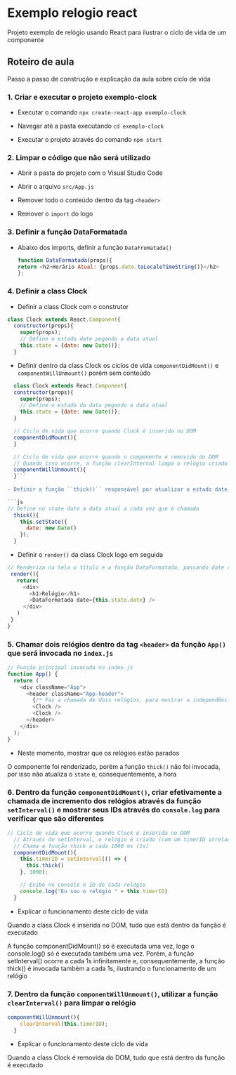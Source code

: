 # Exemplo relogio react
Projeto exemplo de relógio usando React para ilustrar o ciclo de vida de um componente

## Roteiro de aula

Passo a passo de construção e explicação da aula sobre ciclo de vida

### 1. Criar e executar o projeto exemplo-clock

- Executar o comando ``npx create-react-app exemplo-clock``

- Navegar até a pasta executando ``cd exemplo-clock``

- Executar o projeto através do comando ``npm start``

### 2. Limpar o código que não será utilizado

- Abrir a pasta do projeto com o Visual Studio Code

- Abrir o arquivo ``src/App.js``

- Remover todo o conteúdo dentro da tag ``<header>``

- Remover o ``import`` do logo

### 3. Definir a função DataFormatada

- Abaixo dos imports, definir a função ``DataFromatada()``
    
    ```js
    function DataFormatada(props){
    return <h2>Horário Atual: {props.date.toLocaleTimeString()}</h2>
    };
    ```
    
### 4. Definir a class Clock

- Definir a class Clock com o construtor

```js
class Clock extends React.Component{
  constructor(props){
    super(props);
    // Define o estado date pegando a data atual
    this.state = {date: new Date()};
  }
```
  
- Definir dentro da class Clock os ciclos de vida ``componentDidMount()`` e ``componentWillUnmount()`` porém sem conteúdo
  
```js
  class Clock extends React.Component{
  constructor(props){
    super(props);
    // Define o estado da data pegando a data atual
    this.state = {date: new Date()};
  }

  // Ciclo de vida que ocorre quando Clock é inserida no DOM
  componentDidMount(){
  }

  // Ciclo de vida que ocorre quando o componente é removido do DOM
  // Quando isso ocorre, a função clearInterval limpa o relógio criado pelo setInterval
  componentWillUnmount(){  
  }```
  
- Definir a função ``thick()`` responsável por atualizar o estado date, logo abaixo dos ciclos de vida e dentro da class Clock

```js
// Define no state date a data atual a cada vez que é chamada
  thick(){
    this.setState({
      date: new Date()
    });
  }
```
  
 - Definir o ``render()`` da class Clock logo em seguida
 
 ```js
 // Renderiza na tela o título e a função DataFormatada, passando date com o valor atual do state
  render(){
    return(
      <div>
        <h1>Relógio</h1>
        <DataFormatada date={this.state.date} />
      </div>
    )
  }
 }
  ```
  
### 5. Chamar dois relógios dentro da tag ```<header>``` da função ```App()``` que será invocada no ``index.js``

```js
// Função principal invocada no index.js
function App() {
  return (
    <div className="App">
      <header className="App-header">
        {/* Faz a chamada de dois relógios, para mostrar a independência destes */}
        <Clock />
        <Clock />
      </header>
    </div>
  );
}
```

- Neste momento, mostrar que os relógios estão parados

O componente foi renderizado, porém a função ``thick()`` não foi invocada, por isso não atualiza o ``state`` e, consequentemente, a hora

### 6. Dentro da função ``componentDidMount()``, criar efetivamente a chamada de incremento dos relógios através da função ``setInterval()`` e mostrar seus IDs através do ``console.log`` para verificar que são diferentes

```js
// Ciclo de vida que ocorre quando Clock é inserida no DOM
  // Através do setInterval, o relógio é criado (com um timerID atrelado)
  // Chama a função thick a cada 1000 ms (1s)
  componentDidMount(){
    this.timerID = setInterval(() => {
      this.thick()
    }, 1000);

    // Exibe no console o ID de cada relógio
    console.log("Eu sou o relógio " + this.timerID)
  }
```

- Explicar o funcionamento deste ciclo de vida

Quando a class Clock é inserida no DOM, tudo que está dentro da função é executado

A função componentDidMount() só é executada uma vez, logo o console.log() só é executada também uma vez. Porém, a função setInterval() ocorre a cada 1s infinitamente e, consequentemente, a função thick() é invocada também a cada 1s, ilustrando o funcionamento de um relógio


### 7. Dentro da função ``componentWillUnmount()``, utilizar a função ``clearInterval()`` para limpar o relógio

```js
componentWillUnmount(){
    clearInterval(this.timerID);
  }
```

- Explicar o funcionamento deste ciclo de vida

Quando a class Clock é removida do DOM, tudo que está dentro da função é executado


